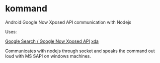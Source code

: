 kommand
=======

Android Google Now Xposed API communication with Nodejs

Uses: 

[Google Search / Google Now Xposed API](https://github.com/MohammadAG/Google-Search-API)
[xda](http://forum.xda-developers.com/showthread.php?t=2554173)

Communicates with nodejs through socket and speaks the command out loud with MS SAPI on windows machines.


